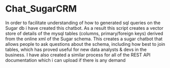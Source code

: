 # Chat_SugarCRM

In order to facilitate understanding of how to generated sql queries on the Sugar db i have created this chatbot. As a result this script creates a vector store of details of the mysql tables (columns, primary/foreign keys) derived from the online xml of the Sugar schema. This creates a sugar chatbot that allows people to ask questions about the schema, including how best to join tables, which has proved useful for new data analysts & devs in the business. I have also created a similar process for all of the REST API documentation which i can upload if there is any demand
